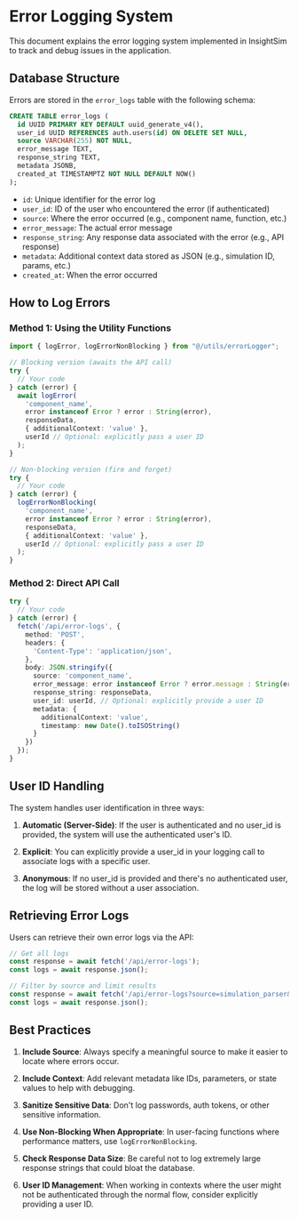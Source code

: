 # Error Logging System

This document explains the error logging system implemented in InsightSim to track and debug issues in the application.

## Database Structure

Errors are stored in the `error_logs` table with the following schema:

```sql
CREATE TABLE error_logs (
  id UUID PRIMARY KEY DEFAULT uuid_generate_v4(),
  user_id UUID REFERENCES auth.users(id) ON DELETE SET NULL,
  source VARCHAR(255) NOT NULL,
  error_message TEXT,
  response_string TEXT,
  metadata JSONB,
  created_at TIMESTAMPTZ NOT NULL DEFAULT NOW()
);
```

- `id`: Unique identifier for the error log
- `user_id`: ID of the user who encountered the error (if authenticated)
- `source`: Where the error occurred (e.g., component name, function, etc.)
- `error_message`: The actual error message
- `response_string`: Any response data associated with the error (e.g., API response)
- `metadata`: Additional context data stored as JSON (e.g., simulation ID, params, etc.)
- `created_at`: When the error occurred

## How to Log Errors

### Method 1: Using the Utility Functions

```typescript
import { logError, logErrorNonBlocking } from "@/utils/errorLogger";

// Blocking version (awaits the API call)
try {
  // Your code
} catch (error) {
  await logError(
    'component_name', 
    error instanceof Error ? error : String(error),
    responseData,
    { additionalContext: 'value' },
    userId // Optional: explicitly pass a user ID
  );
}

// Non-blocking version (fire and forget)
try {
  // Your code
} catch (error) {
  logErrorNonBlocking(
    'component_name', 
    error instanceof Error ? error : String(error),
    responseData,
    { additionalContext: 'value' },
    userId // Optional: explicitly pass a user ID
  );
}
```

### Method 2: Direct API Call

```typescript
try {
  // Your code
} catch (error) {
  fetch('/api/error-logs', {
    method: 'POST',
    headers: {
      'Content-Type': 'application/json',
    },
    body: JSON.stringify({
      source: 'component_name',
      error_message: error instanceof Error ? error.message : String(error),
      response_string: responseData,
      user_id: userId, // Optional: explicitly provide a user ID
      metadata: {
        additionalContext: 'value',
        timestamp: new Date().toISOString()
      }
    })
  });
}
```

## User ID Handling

The system handles user identification in three ways:

1. **Automatic (Server-Side)**: If the user is authenticated and no user_id is provided, the system will use the authenticated user's ID.

2. **Explicit**: You can explicitly provide a user_id in your logging call to associate logs with a specific user.

3. **Anonymous**: If no user_id is provided and there's no authenticated user, the log will be stored without a user association.

## Retrieving Error Logs

Users can retrieve their own error logs via the API:

```typescript
// Get all logs
const response = await fetch('/api/error-logs');
const logs = await response.json();

// Filter by source and limit results
const response = await fetch('/api/error-logs?source=simulation_parser&limit=10');
const logs = await response.json();
```

## Best Practices

1. **Include Source**: Always specify a meaningful source to make it easier to locate where errors occur.

2. **Include Context**: Add relevant metadata like IDs, parameters, or state values to help with debugging.

3. **Sanitize Sensitive Data**: Don't log passwords, auth tokens, or other sensitive information.

4. **Use Non-Blocking When Appropriate**: In user-facing functions where performance matters, use `logErrorNonBlocking`.

5. **Check Response Data Size**: Be careful not to log extremely large response strings that could bloat the database.

6. **User ID Management**: When working in contexts where the user might not be authenticated through the normal flow, consider explicitly providing a user ID. 